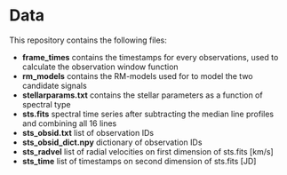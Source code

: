 # Data

This repository contains the following files:
* **frame_times** contains the timestamps for every observations, used to calculate the observation window function
* **rm_models** contains the RM-models used for to model the two candidate signals
* **stellarparams.txt** contains the stellar parameters as a function of spectral type
* **sts.fits** spectral time series after subtracting the median line profiles and combining all 16 lines
* **sts_obsid.txt** list of observation IDs
* **sts_obsid_dict.npy** dictionary of observation IDs
* **sts_radvel** list of radial velocities on first dimension of sts.fits [km/s]
* **sts_time** list of timestamps on second dimension of sts.fits [JD]


